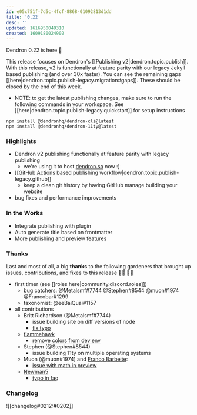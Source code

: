 ```yaml
---
id: e05c751f-7d5c-4fcf-8868-01092813d1dd
title: '0.22'
desc: ''
updated: 1616950049310
created: 1609180024902
---
```

Dendron 0.22 is here 🌱

This release focuses on Dendron's [[Publishing v2|dendron.topic.publish]]. With this release, v2 is functionally at feature parity with our legacy Jekyll based publishing (and over 30x faster). You can see the remaining gaps [[here|dendron.topic.publish-legacy.migration#gaps]]. These should be closed by the end of this week. 

- NOTE: to get the latest publishing changes, make sure to run the following commands in your workspace. See [[here|dendron.topic.publish-legacy.quickstart]] for setup instructions

```
npm install @dendronhq/dendron-cli@latest
npm install @dendronhq/dendron-11ty@latest
```

### Highlights

- Dendron v2 publishing functionally at feature parity with legacy publishing
  - we're using it to host [dendron.so](https://dendron.so/) now :)
- [[GitHub Actions based publishing workflow|dendron.topic.publish-legacy.github]] 
  - keep a clean git history by having GitHub manage building your website 
- bug fixes and performance improvements

### In the Works

- Integrate publishing with plugin
- Auto generate title based on frontmatter
- More publishing and preview features

### Thanks

Last and most of all, a big **thanks** to the following gardeners that brought up issues, contributions, and fixes to this release 👨‍🌾 👩‍🌾

- first timer (see [[roles here|community.discord.roles]])
  - bug catchers: @Metalsmf#7744 @Stephen#8544 @muon#1974 @Francobar#1299 
  - taxonomist: @eeBaiQuai#1157 
- all contributions
  - Britt Richardson (@Metalsmf#7744)
    - issue building site on diff versions of node
    - [fix typo](https://github.com/dendronhq/dendron-site/pull/50)
  - [flammehawk](https://github.com/flammehawk)
    - [remove colors from dev env](https://github.com/dendronhq/dendron/pull/423)
  - Stephen (@Stephen#8544)
    - issue building 11ty on multiple operating systems
  - Muon (@muon#1974) and [Franco Barbeite](https://github.com/FrancoB411):
    - [issue with math in preview](https://app.zenhub.com/workspaces/dendron-5f06937cfa4f3b001d5673c9/issues/dendronhq/dendron/424)
  - [Newman5](https://github.com/Newman5)
    - [typo in faq](https://github.com/dendronhq/dendron/pull/426)

### Changelog

![[changelog#0212:#0202]]

